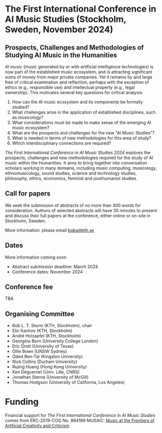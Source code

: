 # The First International Conference in AI Music Studies (Stockholm, Sweden, November 2024)

## Prospects, Challenges and Methodologies of Studying AI Music in the Humanities

*AI music* (music generated by or with artificial intelligence technologies) 
is now part of the established music ecosystem, and is attracting significant sums of money 
from major private companies. Yet it remains by and large free of critical examination and reflection, 
perhaps with the exception of ethics (e.g., responsible use) and intellectual property (e.g., legal ownership).
This motivates several key questions for critical analysis:
1. How can the AI music ecosystem and its components be formally studied? 
2. What challenges arise in the application of established disciplines, such as musicology? 
3. What considerations must be made to make sense of the emerging AI music ecosystem?
1. What are the prospects and challenges for the new "AI Music Studies"?
2. What is needed in terms of new methodologies for this area of study?
3. Which interdisciplinary connections are required?

*The First International Conference in AI Music Studies 2024* explores the prospects, 
challenges and new methodologies required for the study of AI music within the Humanities. 
It aims to bring together into conversation scholars working in many domains,
including music computing, musicology, ethnomusicology, sound studies, science and technology studies, 
philosophy, ethics, economics, feminist and posthumanist studies. 

## Call for papers
We seek the submission of abstracts of no more than 300 words for consideration.
Authors of selected abstracts will have 30 minutes to present and discuss 
their full papers at the conference,
either online or on-site in Stockholm, Sweden.

More information: please email bobs@kth.se

## Dates
More information coming soon
- Abstract submission deadline: March 2024
- Conference dates: November 2024

## Conference fee 
TBA

## Organising Committee
- Bob L. T. Sturm (KTH, Stockholm), chair
- Elin Kanhov (KTH, Stockholm)
- André Holzapfel (KTH, Stockholm)
- Georgina Born (University College London)
- Eric Drott (University of Texas)
- Ollie Bown (UNSW Sydney)
- Oded Ben-Tal (Kingston University)
- Nick Collins (Durham University)
- Rujing Huang (Hong Kong University)
- Ken Déguernel (Univ. Lille, CNRS)
- Jonathan Sterne (University of McGill)
- Thomas Hodgson (University of California, Los Angeles)

# Funding
Financial support for *The First International Conference in AI Music Studies* comes from 
ERC-2019-COG No. 864189 MUSAiC: [Music at the Frontiers of Artificial Creativity and Criticism](https://musaiclab.wordpress.com/)

